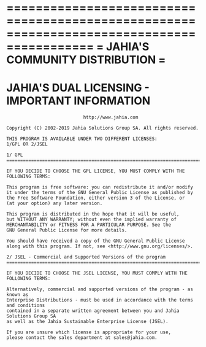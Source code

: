 ==========================================================================================
= JAHIA'S COMMUNITY DISTRIBUTION =
==========================================================================================

# JAHIA'S DUAL LICENSING - IMPORTANT INFORMATION

                                http://www.jahia.com

    Copyright (C) 2002-2019 Jahia Solutions Group SA. All rights reserved.

    THIS PROGRAM IS AVAILABLE UNDER TWO DIFFERENT LICENSES:
    1/GPL OR 2/JSEL

    1/ GPL
    ======================================================================================

    IF YOU DECIDE TO CHOOSE THE GPL LICENSE, YOU MUST COMPLY WITH THE FOLLOWING TERMS:

    This program is free software: you can redistribute it and/or modify
    it under the terms of the GNU General Public License as published by
    the Free Software Foundation, either version 3 of the License, or
    (at your option) any later version.

    This program is distributed in the hope that it will be useful,
    but WITHOUT ANY WARRANTY; without even the implied warranty of
    MERCHANTABILITY or FITNESS FOR A PARTICULAR PURPOSE. See the
    GNU General Public License for more details.

    You should have received a copy of the GNU General Public License
    along with this program. If not, see <http://www.gnu.org/licenses/>.

    2/ JSEL - Commercial and Supported Versions of the program
    ======================================================================================

    IF YOU DECIDE TO CHOOSE THE JSEL LICENSE, YOU MUST COMPLY WITH THE FOLLOWING TERMS:

    Alternatively, commercial and supported versions of the program - as known as
    Enterprise Distributions - must be used in accordance with the terms and conditions
    contained in a separate written agreement between you and Jahia Solutions Group SA
    as well as the Jahia Sustainable Enterprise License (JSEL).

    If you are unsure which license is appropriate for your use,
    please contact the sales department at sales@jahia.com.
